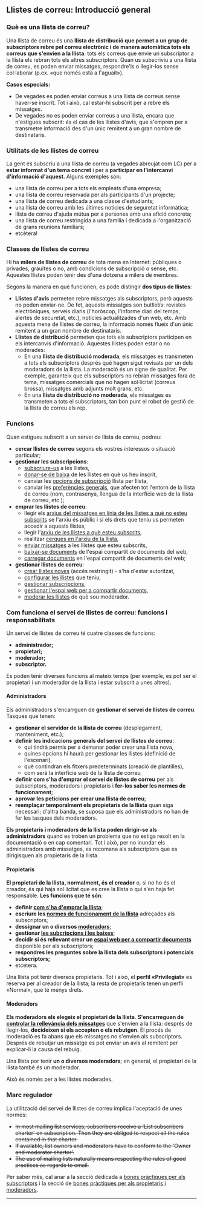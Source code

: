 Llistes de correu: Introducció general
--------------------------------------

### Què es una llista de correu?

Una llista de correu és una **llista de distribució que permet a un grup de subscriptors rebre pel correu electrònic i de manera automàtica tots els correus que s'envien a la llista**: tots els correus que envie un subscriptor a la llista els rebran tots els altres subscriptors. Quan us subscriviu a una llista de correu, es poden enviar missatges, respondre'ls o llegir-los sense col·laborar (p.ex. «que només està a l'aguait»).

**Casos especials:**

-   De vegades es poden enviar correus a una llista de correus sense haver-se inscrit. Tot i això, cal estar-hi subscrit per a rebre els missatges.
-   De vegades no es poden enviar correus a una llista, encara que n'estigues subscrit: és el cas de les llistes d'avís, que s'empren per a transmetre informació des d'un únic remitent a un gran nombre de destinataris.

### Utilitats de les llistes de correu

La gent es subscriu a una llista de correu (a vegades abreujat com LC) per a **estar informat d'un tema concret** i per a **participar en l'intercanvi d'informació d'aquest**. Alguns exemples són:

-   una llista de correu per a tots els empleats d'una empresa;
-   una llista de correu reservada per als participants d'un projecte;
-   una llista de correu dedicada a una classe d'estudiants;
-   una llista de correu amb les últimes noticies de seguretat informàtica;
-   llista de correu d'ajuda mútua per a persones amb una afició concreta;
-   una llista de correu restringida a una familia i dedicada a l'organització de grans reunions familiars;
-   etcètera!

### Classes de llistes de correu

Hi ha **milers de llistes de correu** de tota mena en Internet: públiques o privades, grauïtes o no, amb condicions de subscripció o sense, etc. Aquestes llistes poden tenir des d'una dotzena a milers de membres.

Segons la manera en què funcionen, es pode distingir **dos tipus de llistes**:

-   **Llistes d'avís** permeten rebre missatges als subscriptors, però aquests no poden enviar-ne. De fet, aquests missatges son butlletís: revistes electròniques, serveis diaris (l'horòscop, l'informe diari del temps, alertes de securetat, etc.), notícies actualitzades d'un web, etc. Amb aquesta mena de llistes de correu, la informació només flueix d'un únic remitent a un gran nombre de destinataris.
-   **Llistes de distribució** permeten que tots els subscriptors participen en els intercanvis d'informació. Aquestes llistes poden estar o no moderades:
    -   En una **llista de distribució moderada**, els missatges es transmeten a tots els subscriptors després què hagen sigut revisats per un dels moderadors de la llista. La moderació és un signe de qualitat. Per exemple, garanteix que els subscriptors no rebran missatges fora de tema, missatges comercials que no hagen sol·licitat (correus brossa), missatges amb adjunts molt grans, etc.
    -   En una **llista de distribució no moderada**, els missatges es transmeten a tots el subscriptors, tan bon punt el robot de gestió de la llista de correu els rep.

### <span id="features"></span>Funcions

Quan estigueu subscrit a un servei de llista de correu, podreu:

-   **cercar llistes de correu** segons els vostres interessos o situació particular;
-   **gestionar les subscripcions**:
    -   [subscriure-us](user.md#subscribe) a les llistes,
    -   [donar-se de baixa](user.md#unsubscribe) de les llistes en què us heu inscrit,
    -   canviar les [opcions de subscripció](user.md#options) llista per llista,
    -   canviar les [preferències generals](user.md#pref), que afecten tot l'entorn de la llista de correu (nom, contrasenya, llengua de la interfície web de la llista de correu, etc.);
-   **emprar les llistes de correu**:
    -   llegir els [arxius del missatges en línia de les llistes a què no esteu subscrits](arc.md) se l'arxiu és públic i si els drets que teniu us permeten accedir a aquests llistes,
    -   llegir l'[arxiu de les llistes a què esteu subscrits](arc.md),
    -   realitzar [cerques en l'arxiu de la llista](arc.md#arcsearch),
    -   [enviar missatges](sendmsg.md) a les llistes que esteu subscrits,
    -   [baixar-se documents](shared.md#shared_read) de l'espai compartit de documents del web,
    -   [carregar documents](shared.md#shared_upload) en l'espai compartit de documents del web;
-   **gestionar llistes de correu**:
    -   [crear llistes noves](admin.md#create_list) (accés restringit) - s'ha d'estar autoritzat,
    -   [configurar les llistes](admin.md#edit_list) que teniu,
    -   [gestionar subscripcions](admin.md#manage_members),
    -   [gestionar l'espai web per a compartir documents](admin.md#manage_shared),
    -   [moderar les llistes](admin.md#moderate) de què sou moderador.

### <span id="roles"></span>Com funciona el servei de llistes de correu: funcions i responsabilitats

Un servei de llistes de correu té cuatre classes de funcions:

-   **administrador;**
-   **propietari;**
-   **moderador;**
-   **subscriptor.**

Es poden tenir diverses funcions al mateix temps (per exemple, es pot ser el propietari i un moderador de la llista i estar subscrit a unes altres).

#### Administradors

Els administradors s'encarrguen de **gestionar el servei de llistes de correu**. Tasques que tenen:

-   **gestionar el servidor de la llista de correu** (desplegament, manteniment, etc.);
-   **definir les indicacions generals del servei de llistes de correu**:
    -   qui tindrà permís per a demanar poder crear una llista nova,
    -   quines opcions hi haurà per gestionar les llistes (definició de l'escenari),
    -   què contindran els fitxers predeterminats (creació de plantilles),
    -   com serà la interfície web de la llista de correu
-   **definir com s'ha d'emprar el servei de llistes de correu** per als subscriptors, moderadors i propietaris i **fer-los saber les normes de funcionament**;
-   **aprovar les peticions per crear una llista de correu**;
-   **reemplaçar temporalment els propietaris de la llista** quan siga necessari; d'altra banda, se suposa que els administradors no han de fer les tasques dels moderadors.

**Els propietaris i moderadors de la llista poden dirigir-se als administradors** quand es troben un problema que no estiga resolt en la documentació o en cap comentari. Tot i això, per no inundar els administradors amb missatges, es recomana als subscriptors que es dirigisquen als propietaris de la llista.

#### Propietaris

**El propietari de la llista, normalment, és el creador** o, si no ho és el creador, és qui haja sol·licitat que es cree la llista o qui s'en haja fet responsable. **Les funcions que té són**:

-   **definir [com s'ha d'emprar la llista](admin.md#edit_list)**;
-   **escriure les [normes de funcionament de la llista](admin.md#charter)** adreçades als subscriptors;
-   **dessignar un o diversos [moderadors](listconfig.md#description)**;
-   **gestionar [les subcripcions i les baixes](admin.md#manage_members)**;
-   **decidir si és rellevant crear un [espai web per a compartir documents](admin.md#manage_shared)** disponible per als subscriptors;
-   **respondres les preguntes sobre la llista dels subscriptors i potencials subscriptors;**
-   etcetera.

Una llista pot tenir diversos propietaris. Tot i això, el **perfil «Privilegiat»** es reserva per al creador de la llista; la resta de propietaris tenen un perfli «Normal», que té menys drets.

#### Moderadors

**Els moderadors els elegeix el propietari de la llista**. **S'encarreguen de [controlar la rellevància dels missatges](admin.md#moderate)** que s'envien a la llista: després de llegir-los, **decideixen si els accepten o els rebutgen**. El procés de moderació es fa abans que els missatges no s'envien als subscriptors. Després de rebutjar un missatge es pot enviar un avís al remitent per explicar-li la causa del rebuig.

Una llista por tenir **un o diversos moderadors**; en general, el propietari de la llista també és un moderador.

Això és només per a les llistes moderades.

### <span id="policy"></span>Marc regulador

La utilització del servei de llistes de correu implica l'aceptació de unes normes:

-   ~~In most mailing list services, subscribers receive a 'List subscribers charter' on subscription. Then they are obliged to respect all the rules contained in that charter.~~
-   ~~If available, list owners and moderators have to conform to the 'Owner and moderator charter'.~~
-   ~~The use of mailing lists naturally means respecting the rules of good practices as regards to email.~~

Per saber més, cal anar a la secció dedicada a [bones pràctiques per als subscriptors](sendmsg.md#rulesuser) i la secció de [bones pràctiques per als propietaris i moderadors](admin.md#rulesadmin).

------------------------------------------------------------------------
